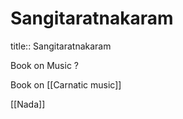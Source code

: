 # Sangitaratnakaram
title:: Sangitaratnakaram

Book on Music ?

Book on [[Carnatic music]]

[[Nada]]